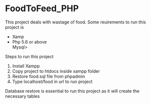 # FoodToFeed_PHP
This project deals with wastage of food.
Some reuirements to run this project is

<ul>
<li>Xamp</li>
<li>Php 5.6 or above</li
<li>Mysql</li>>
</ul>
<p>Steps to run this project</p>
<ol>
<li>Install Xampp</li>
<li>Copy project to htdocs inside xampp folder</li>
<li>Restore food.sql file from phpadmin</li>
<li>Type localhost/food in url to run project</li>

</ol>
<p>Database restore is essential to run this project as it will create the necessary tables</p>
